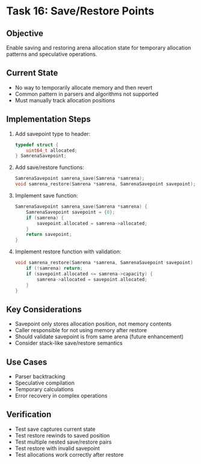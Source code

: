 # Task 16: Save/Restore Points

## Objective
Enable saving and restoring arena allocation state for temporary allocation patterns and speculative operations.

## Current State
- No way to temporarily allocate memory and then revert
- Common pattern in parsers and algorithms not supported
- Must manually track allocation positions

## Implementation Steps
1. Add savepoint type to header:
   ```c
   typedef struct {
       uint64_t allocated;
   } SamrenaSavepoint;
   ```

2. Add save/restore functions:
   ```c
   SamrenaSavepoint samrena_save(Samrena *samrena);
   void samrena_restore(Samrena *samrena, SamrenaSavepoint savepoint);
   ```

3. Implement save function:
   ```c
   SamrenaSavepoint samrena_save(Samrena *samrena) {
       SamrenaSavepoint savepoint = {0};
       if (samrena) {
           savepoint.allocated = samrena->allocated;
       }
       return savepoint;
   }
   ```

4. Implement restore function with validation:
   ```c
   void samrena_restore(Samrena *samrena, SamrenaSavepoint savepoint) {
       if (!samrena) return;
       if (savepoint.allocated <= samrena->capacity) {
           samrena->allocated = savepoint.allocated;
       }
   }
   ```

## Key Considerations
- Savepoint only stores allocation position, not memory contents
- Caller responsible for not using memory after restore
- Should validate savepoint is from same arena (future enhancement)
- Consider stack-like save/restore semantics

## Use Cases
- Parser backtracking
- Speculative compilation
- Temporary calculations
- Error recovery in complex operations

## Verification
- Test save captures current state
- Test restore rewinds to saved position
- Test multiple nested save/restore pairs
- Test restore with invalid savepoint
- Test allocations work correctly after restore